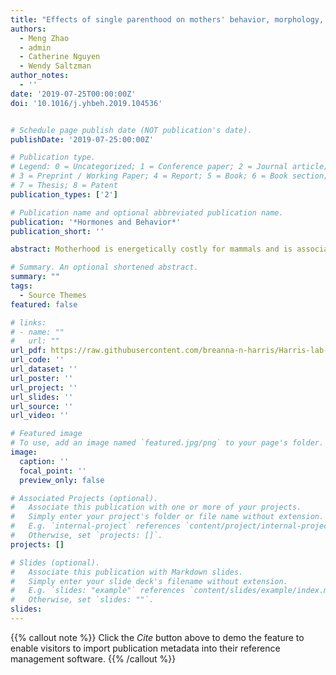 ```yaml
---
title: "Effects of single parenthood on mothers' behavior, morphology, and endocrine function in the biparental California mouse"
authors:
  - Meng Zhao
  - admin
  - Catherine Nguyen
  - Wendy Saltzman
author_notes:
  - ''
date: '2019-07-25T00:00:00Z'
doi: '10.1016/j.yhbeh.2019.104536'


# Schedule page publish date (NOT publication's date).
publishDate: '2019-07-25:00:00Z'

# Publication type.
# Legend: 0 = Uncategorized; 1 = Conference paper; 2 = Journal article;
# 3 = Preprint / Working Paper; 4 = Report; 5 = Book; 6 = Book section;
# 7 = Thesis; 8 = Patent
publication_types: ['2']

# Publication name and optional abbreviated publication name.
publication: '*Hormones and Behavior*'
publication_short: ''

abstract: Motherhood is energetically costly for mammals and is associated with pronounced changes in mothers' physiology, morphology and behavior. In ~5% of mammals, fathers assist their mates with rearing offspring and can enhance offspring survival and development. Although these beneficial consequences of paternal care can be mediated by direct effects on offspring, they might also be mediated indirectly, through beneficial effects on mothers. We tested the hypothesis that fathers in the monogamous, biparental California mouse (Peromyscus californicus) reduce the burden of parental care on their mates, and therefore, that females rearing offspring with and without assistance from their mates will show differences in endocrinology, morphology and behavior, as well as in the survival and development of their pups. We found that pups' survival and development in the lab did not differ between those raised by a single mother and those reared by both mother and father. Single mothers spent more time in feeding behaviors than paired mothers. Both single and paired mothers had higher lean mass and/or lower fat mass and showed more anxiety-like behavior in open-field tests and tail-suspension tests, compared to non-breeding females. Single mothers had higher body-mass-corrected liver and heart masses, but lower ovarian and uterine masses, than paired mothers and/or non-breeding females. Mass of the gastrointestinal tract did not differ between single and paired mothers, but single mothers had heavier gastrointestinal tract compared to non-breeding females. Single motherhood also induced a flattened diel corticosterone rhythm and a blunted corticosterone response to stress, compared to non-breeding conditions. These findings suggest that the absence of a mate induces morphological and endocrine changes in mothers, which might result from increased energetic demands of pup care and could potentially help maintain normal survival and development of pups.

# Summary. An optional shortened abstract.
summary: ""
tags:
  - Source Themes
featured: false

# links:
# - name: ""
#   url: ""
url_pdf: https://raw.githubusercontent.com/breanna-n-harris/Harris-lab-website/ebf09b3128de7a332629adcbe6d6a79ab8692955/content/publication/Zhao_etal_2019_Horm_Behav/Zhao_etal_2019_Horm_Behav.pdf
url_code: ''
url_dataset: ''
url_poster: ''
url_project: ''
url_slides: ''
url_source: ''
url_video: ''

# Featured image
# To use, add an image named `featured.jpg/png` to your page's folder.
image:
  caption: ''
  focal_point: ''
  preview_only: false

# Associated Projects (optional).
#   Associate this publication with one or more of your projects.
#   Simply enter your project's folder or file name without extension.
#   E.g. `internal-project` references `content/project/internal-project/index.md`.
#   Otherwise, set `projects: []`.
projects: []

# Slides (optional).
#   Associate this publication with Markdown slides.
#   Simply enter your slide deck's filename without extension.
#   E.g. `slides: "example"` references `content/slides/example/index.md`.
#   Otherwise, set `slides: ""`.
slides:
---
```


{{% callout note %}}
Click the _Cite_ button above to demo the feature to enable visitors to import publication metadata into their reference management software.
{{% /callout %}}
